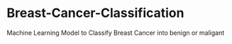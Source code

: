 # Breast-Cancer-Classification
Machine Learning Model to Classify Breast Cancer into benign or maligant
